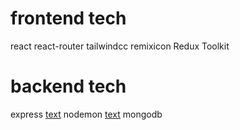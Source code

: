 # frontend tech

react
react-router
tailwindcc
remixicon
Redux Toolkit

# backend tech
express [text](https://expressjs.com/)
nodemon [text]([https://nodemonjs.)
mongodb

